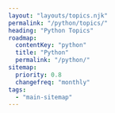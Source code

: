 ```yaml
---
layout: "layouts/topics.njk"
permalink: "/python/topics/"
heading: "Python Topics"
roadmap:
  contentKey: "python"
  title: "Python"
  permalink: "/python/"
sitemap:
  priority: 0.8
  changefreq: "monthly"
tags:
  - "main-sitemap"
---
```


